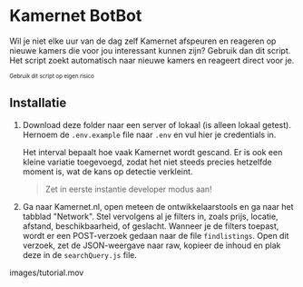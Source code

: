 # Kamernet BotBot
Wil je niet elke uur van de dag zelf Kamernet afspeuren en reageren op nieuwe kamers die voor jou interessant kunnen zijn? Gebruik dan dit script. Het script zoekt automatisch naar nieuwe kamers en reageert direct voor je.

<sup><sup>Gebruik dit script op eigen risico</sup><sup>

## Installatie

1. Download deze folder naar een server of lokaal (is alleen lokaal getest). Hernoem de `.env.example` file naar `.env` en vul hier je credentials in.

    Het interval bepaalt hoe vaak Kamernet wordt gescand. Er is ook een kleine variatie toegevoegd, zodat het niet steeds precies hetzelfde moment is, wat de kans op detectie verkleint.

    > Zet in eerste instantie developer modus aan!  
2. Ga naar Kamernet.nl, open meteen de ontwikkelaarstools en ga naar het tabblad "Network". Stel vervolgens al je filters in, zoals prijs, locatie, afstand, beschikbaarheid, of geslacht. Wanneer je de filters toepast, wordt er een POST-verzoek gedaan naar de file `findlistings`. Open dit verzoek, zet de JSON-weergave naar raw, kopieer de inhoud en plak deze in de `searchQuery.js` file.

images/tutorial.mov